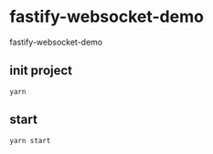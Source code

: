 # fastify-websocket-demo
fastify-websocket-demo

## init project
```shell
yarn 
```

## start 
```shell
yarn start
```